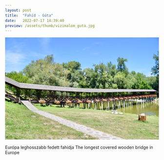 ```yaml
---
layout: post
title:  "Fahíd - Gúta"
date:   2022-07-17 14:39:40
preview: /assets/thumb/vizimalom_guta.jpg
---
```


![Fahíd](/assets/img/vizimalom_guta.jpg)

Európa leghosszabb fedett fahídja
The longest covered wooden bridge in Europe